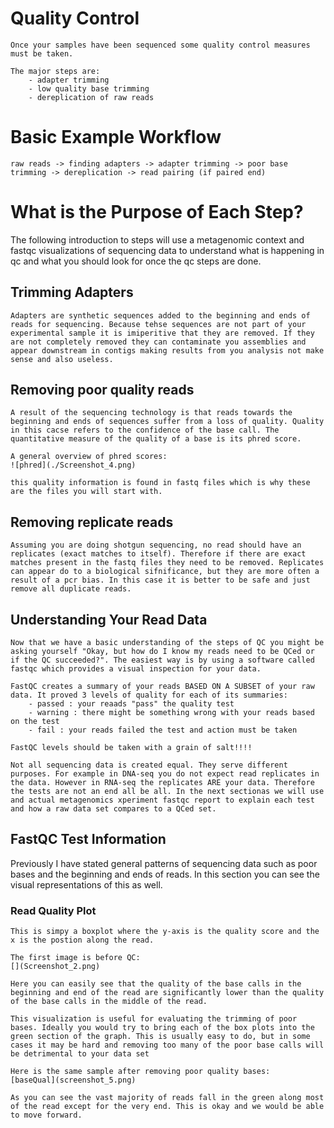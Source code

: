 # Quality Control
```
Once your samples have been sequenced some quality control measures must be taken.

The major steps are:
    - adapter trimming
    - low quality base trimming
    - dereplication of raw reads
```
# Basic Example Workflow
```
raw reads -> finding adapters -> adapter trimming -> poor base trimming -> dereplication -> read pairing (if paired end)
```

# What is the Purpose of Each Step?
The following introduction to steps will use a metagenomic context and fastqc visualizations of sequencing data to understand what is happening in qc and what you should look for once the qc steps are done.

## Trimming Adapters
```
Adapters are synthetic sequences added to the beginning and ends of reads for sequencing. Because tehse sequences are not part of your experimental sample it is imiperitive that they are removed. If they are not completely removed they can contaminate you assemblies and appear downstream in contigs making results from you analysis not make sense and also useless.
```

## Removing poor quality reads
```
A result of the sequencing technology is that reads towards the beginning and ends of sequences suffer from a loss of quality. Quality in this cacse refers to the confidence of the base call. The quantitative measure of the quality of a base is its phred score. 

A general overview of phred scores:
![phred](./Screenshot_4.png)

this quality information is found in fastq files which is why these are the files you will start with.

```

## Removing replicate reads
```
Assuming you are doing shotgun sequencing, no read should have an replicates (exact matches to itself). Therefore if there are exact matches present in the fastq files they need to be removed. Replicates can appear do to a biological sifnificance, but they are more often a result of a pcr bias. In this case it is better to be safe and just remove all duplicate reads.
```
## Understanding Your Read Data
```
Now that we have a basic understanding of the steps of QC you might be asking yourself "Okay, but how do I know my reads need to be QCed or if the QC succeeded?". The easiest way is by using a software called fastqc which provides a visual inspection for your data. 

FastQC creates a summary of your reads BASED ON A SUBSET of your raw data. It proved 3 levels of quality for each of its summaries:
    - passed : your reaads "pass" the quality test
    - warning : there might be something wrong with your reads based on the test
    - fail : your reads failed the test and action must be taken

FastQC levels should be taken with a grain of salt!!!!

Not all sequencing data is created equal. They serve different purposes. For example in DNA-seq you do not expect read replicates in the data. However in RNA-seq the replicates ARE your data. Therefore the tests are not an end all be all. In the next sectionas we will use and actual metagenomics xperiment fastqc report to explain each test and how a raw data set compares to a QCed set.
```
## FastQC Test Information
Previously I have stated general patterns of sequencing data such as poor bases and the beginning and ends of reads. In this section you can see the visual representations of this as well.
### Read Quality Plot
```
This is simpy a boxplot where the y-axis is the quality score and the x is the postion along the read.

The first image is before QC:
[](Screenshot_2.png)

Here you can easily see that the quality of the base calls in the beginning and end of the read are significantly lower than the quality of the base calls in the middle of the read.

This visualization is useful for evaluating the trimming of poor bases. Ideally you would try to bring each of the box plots into the green section of the graph. This is usually easy to do, but in some cases it may be hard and removing too many of the poor base calls will be detrimental to your data set

Here is the same sample after removing poor quality bases:
[baseQual](screenshot_5.png)

As you can see the vast majority of reads fall in the green along most of the read except for the very end. This is okay and we would be able to move forward.
```

### 
